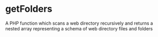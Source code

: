 # getFolders
A PHP function which scans a web directory recursively and returns a nested array representing a schema of web directory files and folders
